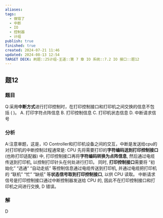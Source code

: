 ```yaml
---
aliases: 
tags:
  - 做错了
  - 中断
  - IO
  - 控制器
  - 计组
publish: true
finished: true
created: 2024-07-21 11:46
updated: 2024-08-13 12:54
TARGET DECK: 刷题::25计组-王道::第 7 章 IO 系统::7.2 IO 接口::题12
---
```


## 题12
### 题目
Q:采用**中断方式**进行打印控制时，在打印控制接口和打印机之间交换的信息不包括 ( )。
A. 打印字符点阵信息 
B. 打印控制信息
C. 打印机状态信息 
D. 中断请求信号
### 分析
A:注意审题，这是，IO Controller和打印机设备之间的交互，中断是发送给cpu的
对打印机的中断控制过程通常是: 
CPU 先将需要打印的**字符编码送到打印控制接口** (也称打印适配器) 中, 打印控制接口再将**字符编码转换为点阵信息**, 然后通过电缆传送到打印机, 以控制打印针头在何处进行打印。
同时, **打印控制接口**需要将 “初始化” “选通” “自动走纸” 等控制信息通过电缆传送到打印机, 并通过电缆把打印机的 “联机” “忙” “缺纸” 等**状态信号取到打印控制接口**, 以供 CPU 读取。
中断请求信号是打印控制接口通过中断控制器发送给 CPU 的, 因此不在打印控制接口和打印机之间进行交换, D 错误。
### 解
D
